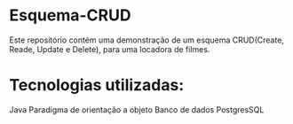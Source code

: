 # Esquema-CRUD
Este repositório contém uma demonstração de um esquema CRUD(Create, Reade, Update e Delete), para uma locadora de filmes.

# Tecnologias utilizadas:
  Java
  Paradigma de orientação a objeto
  Banco de dados PostgresSQL
